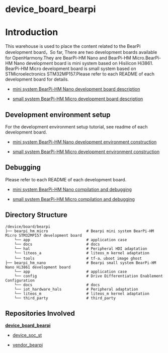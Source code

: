# device_board_bearpi

# Introduction
This warehouse is used to place the content related to the BearPi development board，So far, There are two development boards available for OpenHarmony.They are BearPi-HM Nano and BearPi-HM Micro.BearPi-HM Nano development board is mini system based on Hisilicon Hi3861. BearPi-HM Micro development board is small system based on STMicroelectronics STM32MP157.Please refer to each README of each development board for details.

- [mini system BearPi-HM Nano development board description](bearpi_hm_nano/docs/quick-start/BearPi-HM_Nano开发板介绍.md)

- [small system BearPi-HM Micro development board description](bearpi_hm_micro/docs/device-dev/BearPi-HM_Micro开发板介绍.md)

## Development environment setup

For the development environment setup tutorial, see readme of each development board.

- [mini system BearPi-HM Nano development environment construction ](bearpi_hm_nano/docs/quick-start/BearPi-HM_Nano开发搭建环境.md)

- [small system BearPi-HM Micro development environment construction](bearpi_hm_micro/docs/device-dev/BearPi-HM_Micro开发环境搭建.md)

## Debugging

Please refer to each README of each development board.

- [mini system BearPi-HM Nano compilation and debugging](bearpi_hm_nano/docs/quick-start/BearPi-HM_Nano开发板编译调试.md)

- [small system BearPi-HM Micro compilation and debugging](bearpi_hm_micro/docs/device-dev/BearPi-HM_Micro开发板编译调试.md)

## Directory Structure
```
/device/board/bearpi
├── bearpi_hm_micro                 # Bearpi mini system BearPi-HM Micro STM32MP157 development board
    └── app                         # application case
    └── docs                        # docs
    └── hal                         # Peripheral HDI adaptation
    └── liteos_a                    # liteos_m kernel adaptation
    └── tools                       # tf-a、uboot image ghost
├── bearpi_hm_nano                  # Bearpi small system BearPi-HM Nano Hi3861 development board
    └── app                         # application case
    └── config                      # Drive Differentiation Enablement Configuration
    └── docs                        # docs
    └── iot_hardware_hals           # Peripheral adaptation
    └── liteos_m                    # liteos_m kernel adaptation
    └── third_party                 # third_party
```
## Repositories Involved 

**[device_board_bearpi](https://gitee.com/openharmony/device_board_bearpi)**

- [device_soc_st](https://gitee.com/openharmony/device_soc_st)

- [vendor_bearpi](https://gitee.com/openharmony/vendor_bearpi)